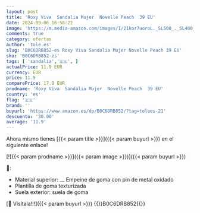 ```yaml
---
layout: post
title: 'Roxy Viva  Sandalia Mujer  Novelle Peach  39 EU'
date: 2024-09-06 16:58:22
image: 'https://m.media-amazon.com/images/I/21kor7uoroL._SL500_._SL400_.jpg'
comments: true
category: ofertas
author: 'tole.es'
slug: 'B0C6DRB852-es Roxy Viva Sandalia Mujer Novelle Peach 39 EU'
sku: 'B0C6DRB852-es'
tags: [ 'sandalia','🇪🇸', ]
actualPrice: 11.9 EUR
currency: EUR
price: 11.9
comparePrice: 17.0 EUR
prodname: 'Roxy Viva  Sandalia Mujer  Novelle Peach  39 EU'
country: 'es'
flag: '🇪🇸'
brand: ''
buyurl: 'https://www.amazon.es/dp/B0C6DRB852/?tag=tolees-21'
descuento: '30.00'
average: '11.9'
---
```


Ahora mismo tienes [{{< param title >}}]({{< param buyurl >}}) en el siguiente enlace!

[![{{< param prodname >}}]({{< param image >}})]({{< param buyurl >}})

🔎:

- Material superior: __ Empeine de goma con pin de metal oxidado
- Plantilla de goma texturizada
- Suela exterior: suela de goma

[🛒 Visítala!!!]({{< param buyurl >}})
{{<world>}}B0C6DRB852{{</world>}}
